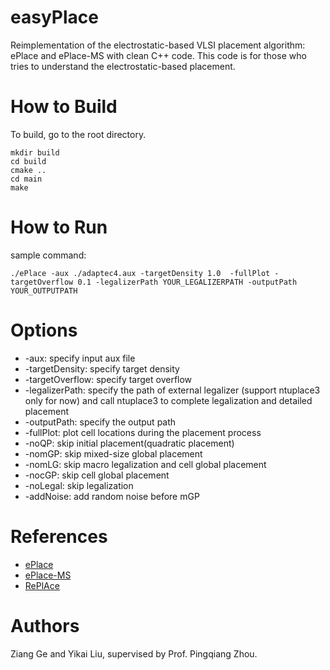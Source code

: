 # easyPlace
Reimplementation of the electrostatic-based VLSI placement algorithm: ePlace and ePlace-MS with clean C++ code. This code is for those who tries to understand the electrostatic-based placement.
# How to Build
To build, go to the root directory.
```
mkdir build
cd build 
cmake .. 
cd main
make
```
# How to Run
sample command:
```
./ePlace -aux ./adaptec4.aux -targetDensity 1.0  -fullPlot -targetOverflow 0.1 -legalizerPath YOUR_LEGALIZERPATH -outputPath YOUR_OUTPUTPATH
```
# Options
* -aux: specify input aux file
* -targetDensity: specify target density
* -targetOverflow: specify target overflow
* -legalizerPath: specify the path of external legalizer (support ntuplace3 only for now) and call ntuplace3 to complete legalization and detailed placement
* -outputPath: specify the output path 
* -fullPlot: plot cell locations during the placement process
* -noQP: skip initial placement(quadratic placement)
* -nomGP: skip mixed-size global placement
* -nomLG: skip macro legalization and cell global placement
* -nocGP: skip cell global placement
* -noLegal: skip legalization
* -addNoise: add random noise before mGP

# References
* [ePlace](https://dl.acm.org/doi/10.1145/2699873)
* [ePlace-MS](https://ieeexplore.ieee.org/document/7008518)
* [RePlAce](https://ieeexplore.ieee.org/document/8418790)

# Authors
Ziang Ge and Yikai Liu, supervised by Prof. Pingqiang Zhou.
